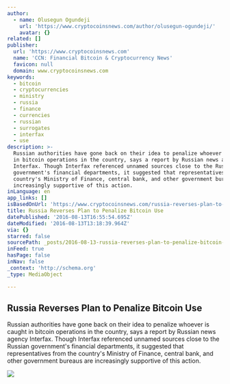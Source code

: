 ```yaml
---
author:
  - name: Olusegun Ogundeji
    url: 'https://www.cryptocoinsnews.com/author/olusegun-ogundeji/'
    avatar: {}
related: []
publisher:
  url: 'https://www.cryptocoinsnews.com'
  name: 'CCN: Financial Bitcoin & Cryptocurrency News'
  favicon: null
  domain: www.cryptocoinsnews.com
keywords:
  - bitcoin
  - cryptocurrencies
  - ministry
  - russia
  - finance
  - currencies
  - russian
  - surrogates
  - interfax
  - use
description: >-
  Russian authorities have gone back on their idea to penalize whoever is caught
  in bitcoin operations in the country, says a report by Russian news agency
  Interfax. Though Interfax referenced unnamed sources close to the Russian
  government's financial departments, it suggested that representatives from the
  country's Ministry of Finance, central bank, and other government bureaus are
  increasingly supportive of this action.
inLanguage: en
app_links: []
isBasedOnUrl: 'https://www.cryptocoinsnews.com/russia-reverses-plan-to-penalize-bitcoin-use/'
title: Russia Reverses Plan to Penalize Bitcoin Use
datePublished: '2016-08-13T16:55:54.695Z'
dateModified: '2016-08-13T13:18:39.964Z'
via: {}
starred: false
sourcePath: _posts/2016-08-13-russia-reverses-plan-to-penalize-bitcoin-use.md
inFeed: true
hasPage: false
inNav: false
_context: 'http://schema.org'
_type: MediaObject

---
```

<article style=""><h1>Russia Reverses Plan to Penalize Bitcoin Use</h1><p>Russian authorities have gone back on their idea to penalize whoever is caught in bitcoin operations in the country, says a report by Russian news agency Interfax. Though Interfax referenced unnamed sources close to the Russian government's financial departments, it suggested that representatives from the country's Ministry of Finance, central bank, and other government bureaus are increasingly supportive of this action.</p><img src="https://www.cryptocoinsnews.com/wp-content/uploads/2016/08/Russia-Reverses-Plan-to-Penalize-Bitcoin-Use.jpg" /></article>